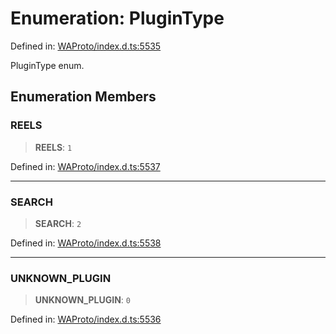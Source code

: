# Enumeration: PluginType

Defined in: [WAProto/index.d.ts:5535](https://github.com/Fokusdotid/bail/blob/a1b2bb6d3d63874a4f497e70ebd6347b2869da8e/WAProto/index.d.ts#L5535)

PluginType enum.

## Enumeration Members

### REELS

> **REELS**: `1`

Defined in: [WAProto/index.d.ts:5537](https://github.com/Fokusdotid/bail/blob/a1b2bb6d3d63874a4f497e70ebd6347b2869da8e/WAProto/index.d.ts#L5537)

***

### SEARCH

> **SEARCH**: `2`

Defined in: [WAProto/index.d.ts:5538](https://github.com/Fokusdotid/bail/blob/a1b2bb6d3d63874a4f497e70ebd6347b2869da8e/WAProto/index.d.ts#L5538)

***

### UNKNOWN\_PLUGIN

> **UNKNOWN\_PLUGIN**: `0`

Defined in: [WAProto/index.d.ts:5536](https://github.com/Fokusdotid/bail/blob/a1b2bb6d3d63874a4f497e70ebd6347b2869da8e/WAProto/index.d.ts#L5536)

